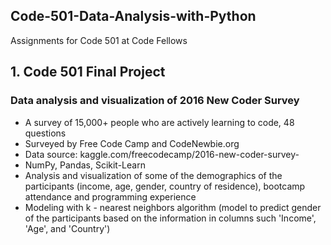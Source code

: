 ## Code-501-Data-Analysis-with-Python
Assignments for Code 501 at Code Fellows

## 1. Code 501 Final Project
### Data analysis and visualization of 2016 New Coder Survey
* A survey of 15,000+ people who are actively learning to code, 48 questions
* Surveyed by Free Code Camp and CodeNewbie.org
* Data source: kaggle.com/freecodecamp/2016-new-coder-survey-
* NumPy, Pandas, Scikit-Learn
* Analysis and visualization of some of the demographics of the participants (income, age, gender, country of residence), 
  bootcamp attendance and programming experience
* Modeling with k - nearest neighbors algorithm (model to predict gender of the participants based on the information in columns such
  'Income', 'Age', and 'Country')
